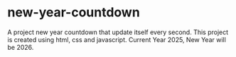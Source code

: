 # new-year-countdown
A project new year countdown that update itself every second. This project is created using html, css and javascript. Current Year 2025, New Year will be 2026.
